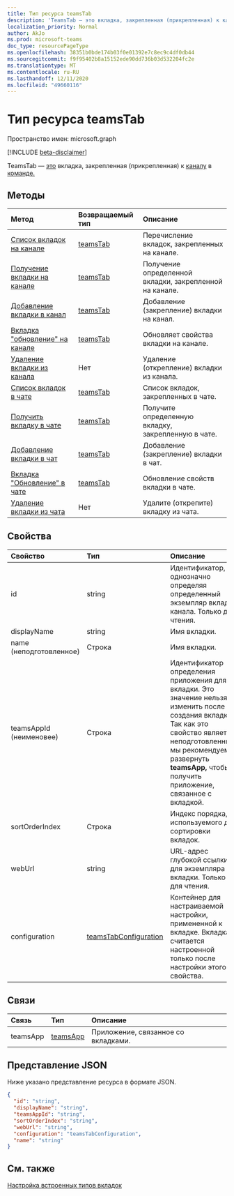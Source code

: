```yaml
---
title: Тип ресурса teamsTab
description: 'TeamsTab — это вкладка, закрепленная (прикрепленная) к каналу в команде. '
localization_priority: Normal
author: AkJo
ms.prod: microsoft-teams
doc_type: resourcePageType
ms.openlocfilehash: 38351b0bde174b03f0e01392e7c8ec9c4df0db44
ms.sourcegitcommit: f9f95402b8a15152ede90dd736b03d532204fc2e
ms.translationtype: MT
ms.contentlocale: ru-RU
ms.lasthandoff: 12/11/2020
ms.locfileid: "49660116"
---
```

# <a name="teamstab-resource-type"></a>Тип ресурса teamsTab

Пространство имен: microsoft.graph

[!INCLUDE [beta-disclaimer](../../includes/beta-disclaimer.md)]

TeamsTab — [это](../resources/teamstab.md) вкладка, закрепленная (прикрепленная) к [каналу](channel.md) в [команде.](team.md) 

## <a name="methods"></a>Методы

| Метод       | Возвращаемый тип  |Описание|
|:---------------|:--------|:----------|
|[Список вкладок на канале](../api/channel-list-tabs.md) | [teamsTab](teamstab.md) | Перечисление вкладок, закрепленных на канале.|
|[Получение вкладки на канале](../api/channel-get-tabs.md) | [teamsTab](teamstab.md) | Получение определенной вкладки, закрепленной на канале.|
|[Добавление вкладки в канал](../api/channel-post-tabs.md) | [teamsTab](teamstab.md) | Добавление (закрепление) вкладки на канал.|
|[Вкладка "обновление" на канале](../api/channel-patch-tabs.md) | [teamsTab](teamstab.md) | Обновляет свойства вкладки на канале.|
|[Удаление вкладки из канала](../api/channel-delete-tabs.md) | Нет | Удаление (открепление) вкладки из канала.|
|[Список вкладок в чате](../api/chat-list-tabs.md) | [teamsTab](teamstab.md) | Список вкладок, закрепленных в чате.|
|[Получить вкладку в чате](../api/chat-get-tabs.md) | [teamsTab](teamstab.md) | Получите определенную вкладку, закрепленную в чате.|
|[Добавление вкладки в чат](../api/chat-post-tabs.md) | [teamsTab](teamstab.md) | Добавление (закрепление) вкладки в чат.|
|[Вкладка "Обновление" в чате](../api/chat-patch-tabs.md) | [teamsTab](teamstab.md) | Обновление свойств вкладки в чате.|
|[Удаление вкладки из чата](../api/chat-delete-tabs.md) | Нет | Удалите (открепите) вкладку из чата.|



## <a name="properties"></a>Свойства

|Свойство|Тип|Описание|
|:---------------|:--------|:----------|
|  id              |   string                  |  Идентификатор, однозначно определяя определенный экземпляр вкладки канала. Только для чтения.     |
|  displayName            |   string                  |  Имя вкладки.     |
|  name (неподготовленное)      |   Строка                  |  Имя вкладки.     |
|  teamsAppId (неименовее)|   Строка             |  Идентификатор определения приложения для вкладки. Это значение нельзя изменить после создания вкладки. Так как это свойство является неподготовленным, мы рекомендуем развернуть **teamsApp,** чтобы получить приложение, связанное с вкладкой. |
|  sortOrderIndex  |   Строка                  |  Индекс порядка, используемого для сортировки вкладок.     |
|  webUrl          |   string                  |  URL-адрес глубокой ссылки для экземпляра вкладки. Только для чтения.     |
|  configuration        |   [teamsTabConfiguration](teamstabconfiguration.md) |  Контейнер для настраиваемой настройки, примененной к вкладке. Вкладка считается настроенной только после настройки этого свойства.     |

## <a name="relationships"></a>Связи

| Связь | Тип   | Описание |
|:---------------|:--------|:----------|
|teamsApp|[teamsApp](teamsapp.md) | Приложение, связанное со вкладками. |

## <a name="json-representation"></a>Представление JSON

Ниже указано представление ресурса в формате JSON.


<!-- {
  "blockType": "resource",
  "baseType": "microsoft.graph.entity",
  "@odata.type": "microsoft.graph.teamsTab"
}-->

```json
{
  "id": "string",
  "displayName": "string",
  "teamsAppId": "string",
  "sortOrderIndex": "string",
  "webUrl": "string",
  "configuration": "teamsTabConfiguration",
  "name": "string"
}
```

<!-- uuid: 8fcb5dbc-d5aa-4681-8e31-b001d5168d79
2015-10-25 14:57:30 UTC -->
<!--
{
  "type": "#page.annotation",
  "description": "teamsTab resource",
  "keywords": "",
  "section": "documentation",
  "tocPath": "",
  "suppressions": []
}
-->

## <a name="see-also"></a>См. также

[Настройка встроенных типов вкладок](/graph/teams-configuring-builtin-tabs)



